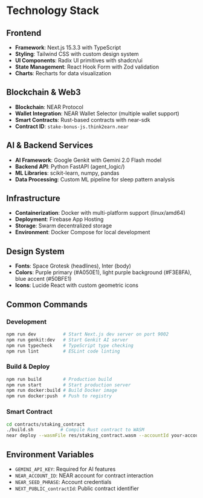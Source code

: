 # Technology Stack

## Frontend
- **Framework**: Next.js 15.3.3 with TypeScript
- **Styling**: Tailwind CSS with custom design system
- **UI Components**: Radix UI primitives with shadcn/ui
- **State Management**: React Hook Form with Zod validation
- **Charts**: Recharts for data visualization

## Blockchain & Web3
- **Blockchain**: NEAR Protocol
- **Wallet Integration**: NEAR Wallet Selector (multiple wallet support)
- **Smart Contracts**: Rust-based contracts with near-sdk
- **Contract ID**: `stake-bonus-js.think2earn.near`

## AI & Backend Services
- **AI Framework**: Google Genkit with Gemini 2.0 Flash model
- **Backend API**: Python FastAPI (agent_logic/)
- **ML Libraries**: scikit-learn, numpy, pandas
- **Data Processing**: Custom ML pipeline for sleep pattern analysis

## Infrastructure
- **Containerization**: Docker with multi-platform support (linux/amd64)
- **Deployment**: Firebase App Hosting
- **Storage**: Swarm decentralized storage
- **Environment**: Docker Compose for local development

## Design System
- **Fonts**: Space Grotesk (headlines), Inter (body)
- **Colors**: Purple primary (#A050E1), light purple background (#F3E8FA), blue accent (#50BFE1)
- **Icons**: Lucide React with custom geometric icons

## Common Commands

### Development
```bash
npm run dev          # Start Next.js dev server on port 9002
npm run genkit:dev   # Start Genkit AI server
npm run typecheck    # TypeScript type checking
npm run lint         # ESLint code linting
```

### Build & Deploy
```bash
npm run build        # Production build
npm run start        # Start production server
npm run docker:build # Build Docker image
npm run docker:push  # Push to registry
```

### Smart Contract
```bash
cd contracts/staking_contract
./build.sh          # Compile Rust contract to WASM
near deploy --wasmFile res/staking_contract.wasm --accountId your-account.testnet
```

## Environment Variables
- `GEMINI_API_KEY`: Required for AI features
- `NEAR_ACCOUNT_ID`: NEAR account for contract interaction
- `NEAR_SEED_PHRASE`: Account credentials
- `NEXT_PUBLIC_contractId`: Public contract identifier